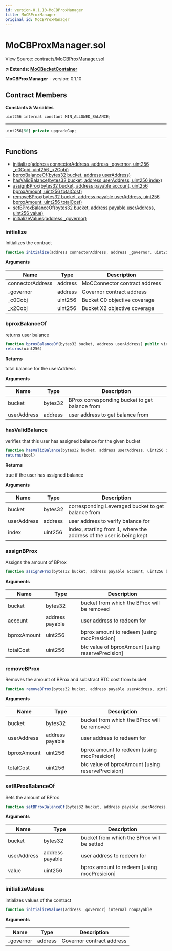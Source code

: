 ```yaml
---
id: version-0.1.10-MoCBProxManager
title: MoCBProxManager
original_id: MoCBProxManager
---
```


# MoCBProxManager.sol

View Source: [contracts/MoCBProxManager.sol](../../contracts/MoCBProxManager.sol)

**↗ Extends: [MoCBucketContainer](MoCBucketContainer.md)**

**MoCBProxManager** - version: 0.1.10

## Contract Members
**Constants & Variables**

```js
uint256 internal constant MIN_ALLOWED_BALANCE;
```
---

```js
uint256[50] private upgradeGap;
```
---

## Functions

- [initialize(address connectorAddress, address _governor, uint256 _c0Cobj, uint256 _x2Cobj)](#initialize)
- [bproxBalanceOf(bytes32 bucket, address userAddress)](#bproxbalanceof)
- [hasValidBalance(bytes32 bucket, address userAddress, uint256 index)](#hasvalidbalance)
- [assignBProx(bytes32 bucket, address payable account, uint256 bproxAmount, uint256 totalCost)](#assignbprox)
- [removeBProx(bytes32 bucket, address payable userAddress, uint256 bproxAmount, uint256 totalCost)](#removebprox)
- [setBProxBalanceOf(bytes32 bucket, address payable userAddress, uint256 value)](#setbproxbalanceof)
- [initializeValues(address _governor)](#initializevalues)

### initialize

Initializes the contract

```js
function initialize(address connectorAddress, address _governor, uint256 _c0Cobj, uint256 _x2Cobj) public nonpayable initializer 
```

**Arguments**

| Name        | Type           | Description  |
| ------------- |------------- | -----|
| connectorAddress | address | MoCConnector contract address | 
| _governor | address | Governor contract address | 
| _c0Cobj | uint256 | Bucket C0 objective coverage | 
| _x2Cobj | uint256 | Bucket X2 objective coverage | 

### bproxBalanceOf

returns user balance

```js
function bproxBalanceOf(bytes32 bucket, address userAddress) public view
returns(uint256)
```

**Returns**

total balance for the userAddress

**Arguments**

| Name        | Type           | Description  |
| ------------- |------------- | -----|
| bucket | bytes32 | BProx corresponding bucket to get balance from | 
| userAddress | address | user address to get balance from | 

### hasValidBalance

verifies that this user has assigned balance for the given bucket

```js
function hasValidBalance(bytes32 bucket, address userAddress, uint256 index) public view
returns(bool)
```

**Returns**

true if the user has assigned balance

**Arguments**

| Name        | Type           | Description  |
| ------------- |------------- | -----|
| bucket | bytes32 | corresponding Leveraged bucket to get balance from | 
| userAddress | address | user address to verify balance for | 
| index | uint256 | index, starting from 1, where the address of the user is being kept | 

### assignBProx

Assigns the amount of BProx

```js
function assignBProx(bytes32 bucket, address payable account, uint256 bproxAmount, uint256 totalCost) public nonpayable onlyWhitelisted 
```

**Arguments**

| Name        | Type           | Description  |
| ------------- |------------- | -----|
| bucket | bytes32 | bucket from which the BProx will be removed | 
| account | address payable | user address to redeem for | 
| bproxAmount | uint256 | bprox amount to redeem [using mocPresicion] | 
| totalCost | uint256 | btc value of bproxAmount [using reservePrecision] | 

### removeBProx

Removes the amount of BProx and substract BTC cost from bucket

```js
function removeBProx(bytes32 bucket, address payable userAddress, uint256 bproxAmount, uint256 totalCost) public nonpayable onlyWhitelisted 
```

**Arguments**

| Name        | Type           | Description  |
| ------------- |------------- | -----|
| bucket | bytes32 | bucket from which the BProx will be removed | 
| userAddress | address payable | user address to redeem for | 
| bproxAmount | uint256 | bprox amount to redeem [using mocPresicion] | 
| totalCost | uint256 | btc value of bproxAmount [using reservePrecision] | 

### setBProxBalanceOf

Sets the amount of BProx

```js
function setBProxBalanceOf(bytes32 bucket, address payable userAddress, uint256 value) public nonpayable onlyWhitelisted 
```

**Arguments**

| Name        | Type           | Description  |
| ------------- |------------- | -----|
| bucket | bytes32 | bucket from which the BProx will be setted | 
| userAddress | address payable | user address to redeem for | 
| value | uint256 | bprox amount to redeem [using mocPresicion] | 

### initializeValues

intializes values of the contract

```js
function initializeValues(address _governor) internal nonpayable
```

**Arguments**

| Name        | Type           | Description  |
| ------------- |------------- | -----|
| _governor | address | Governor contract address | 

